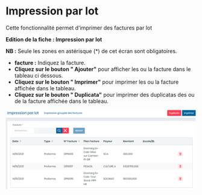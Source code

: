# Impression par lot

Cette fonctionnalité permet d'imprimer des factures par lot

**Edition de la fiche : Impression par lot**

**NB :** Seule les zones en astérisque (\*) de cet écran sont obligatoires.

* **facture :**  Indiquez la facture.
* **Cliquez sur le bouton " Ajouter"** pour afficher les ou la facture dans le tableau ci dessous.
* **Cliquez sur le bouton " Imprimer"** pour imprimer les ou la facture affichée dans le tableau.
* **Cliquez sur le bouton " Duplicata"** pour imprimer des duplicatas des ou de la facture affichée dans le tableau.

![](../../.gitbook/assets/imprimerLot1.PNG)
